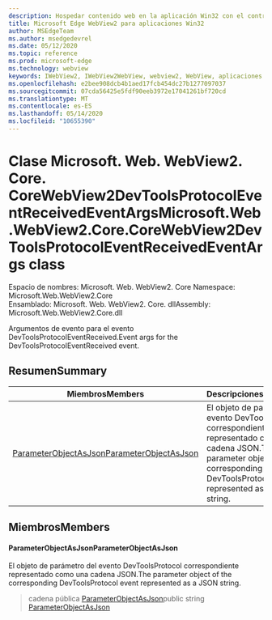 ```yaml
---
description: Hospedar contenido web en la aplicación Win32 con el control Microsoft Edge WebView2
title: Microsoft Edge WebView2 para aplicaciones Win32
author: MSEdgeTeam
ms.author: msedgedevrel
ms.date: 05/12/2020
ms.topic: reference
ms.prod: microsoft-edge
ms.technology: webview
keywords: IWebView2, IWebView2WebView, webview2, WebView, aplicaciones Win32, Win32, Edge, ICoreWebView2, ICoreWebView2Controller, control de explorador, HTML Edge
ms.openlocfilehash: e2bee908dcb4b1aed17fcb454dc27b1277097037
ms.sourcegitcommit: 07cda56425e5fdf90eeb3972e17041261bf720cd
ms.translationtype: MT
ms.contentlocale: es-ES
ms.lasthandoff: 05/14/2020
ms.locfileid: "10655390"
---
```

# <span data-ttu-id="3e25a-104">Clase Microsoft. Web. WebView2. Core. CoreWebView2DevToolsProtocolEventReceivedEventArgs</span><span class="sxs-lookup"><span data-stu-id="3e25a-104">Microsoft.Web.WebView2.Core.CoreWebView2DevToolsProtocolEventReceivedEventArgs class</span></span> 

<span data-ttu-id="3e25a-105">Espacio de nombres: Microsoft. Web. WebView2. Core </span><span class="sxs-lookup"><span data-stu-id="3e25a-105">Namespace: Microsoft.Web.WebView2.Core</span></span>\
<span data-ttu-id="3e25a-106">Ensamblado: Microsoft. Web. WebView2. Core. dll</span><span class="sxs-lookup"><span data-stu-id="3e25a-106">Assembly: Microsoft.Web.WebView2.Core.dll</span></span>

<span data-ttu-id="3e25a-107">Argumentos de evento para el evento DevToolsProtocolEventReceived.</span><span class="sxs-lookup"><span data-stu-id="3e25a-107">Event args for the DevToolsProtocolEventReceived event.</span></span>

## <span data-ttu-id="3e25a-108">Resumen</span><span class="sxs-lookup"><span data-stu-id="3e25a-108">Summary</span></span>

 <span data-ttu-id="3e25a-109">Miembros</span><span class="sxs-lookup"><span data-stu-id="3e25a-109">Members</span></span>                        | <span data-ttu-id="3e25a-110">Descripciones</span><span class="sxs-lookup"><span data-stu-id="3e25a-110">Descriptions</span></span>
--------------------------------|---------------------------------------------
[<span data-ttu-id="3e25a-111">ParameterObjectAsJson</span><span class="sxs-lookup"><span data-stu-id="3e25a-111">ParameterObjectAsJson</span></span>](#parameterobjectasjson) | <span data-ttu-id="3e25a-112">El objeto de parámetro del evento DevToolsProtocol correspondiente representado como una cadena JSON.</span><span class="sxs-lookup"><span data-stu-id="3e25a-112">The parameter object of the corresponding DevToolsProtocol event represented as a JSON string.</span></span>

## <span data-ttu-id="3e25a-113">Miembros</span><span class="sxs-lookup"><span data-stu-id="3e25a-113">Members</span></span>

#### <span data-ttu-id="3e25a-114">ParameterObjectAsJson</span><span class="sxs-lookup"><span data-stu-id="3e25a-114">ParameterObjectAsJson</span></span> 

<span data-ttu-id="3e25a-115">El objeto de parámetro del evento DevToolsProtocol correspondiente representado como una cadena JSON.</span><span class="sxs-lookup"><span data-stu-id="3e25a-115">The parameter object of the corresponding DevToolsProtocol event represented as a JSON string.</span></span>

> <span data-ttu-id="3e25a-116">cadena pública [ParameterObjectAsJson](#parameterobjectasjson)</span><span class="sxs-lookup"><span data-stu-id="3e25a-116">public string [ParameterObjectAsJson](#parameterobjectasjson)</span></span>

